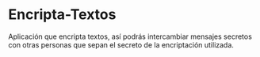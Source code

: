 # Encripta-Textos
Aplicación que encripta textos, así podrás intercambiar mensajes secretos con otras personas que sepan el secreto de la encriptación utilizada.
